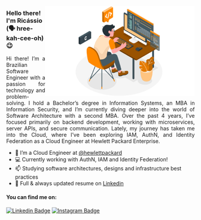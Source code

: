 <img align="right" src="./.github/programming.png" width="400"  > </img>

### Hello there! I'm Ricássio (🗣️ hree-kah-cee-oh) 😉
<p align="justify">Hi there! I’m a Brazilian Software Engineer with a passion for technology and problem-solving. I hold a Bachelor’s degree in Information Systems, an MBA in Information Security, and I’m currently diving deeper into the world of Software Architecture with a second MBA. Over the past 4 years, I’ve focused primarily on backend development, working with microservices, server APIs, and secure communication. Lately, my journey has taken me into the Cloud, where I’ve been exploring IAM, AuthN, and Identity Federation as a Cloud Engineer at Hewlett Packard Enterprise.</p>

- 🔭 I’m a Cloud Engineer at [@hewlettpackard](https://github.com/hewlettpackard)
- 💻 Currently working with AuthN, IAM and Identity Federation!
- 📫 Studying software architectures, designs and infrastructure best practices
- 📄 Full & always updated resume on [Linkedin](https://www.linkedin.com/in/ricassiocosta/)

#### You can find me on:
[![Linkedin Badge](https://img.shields.io/badge/LinkedIn-0077B5?style=for-the-badge&logo=linkedin&logoColor=white)](https://www.linkedin.com/in/ricassiocosta/)
[![Instagram Badge](https://img.shields.io/badge/Instagram-E4405F?style=for-the-badge&logo=instagram&logoColor=white)](https://www.instagram.com/kozta.ig/)

